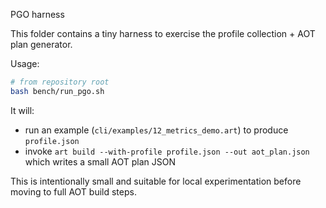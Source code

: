 PGO harness

This folder contains a tiny harness to exercise the profile collection + AOT plan generator.

Usage:

```bash
# from repository root
bash bench/run_pgo.sh
```

It will:
- run an example (`cli/examples/12_metrics_demo.art`) to produce `profile.json`
- invoke `art build --with-profile profile.json --out aot_plan.json` which writes a small AOT plan JSON

This is intentionally small and suitable for local experimentation before moving to full AOT build steps.
